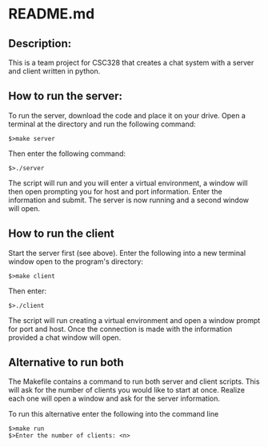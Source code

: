 # README.md

## Description:
This is a team project for CSC328 that creates a chat system with a server and client written in python.

## How to run the server:

To run the server, download the code and place it on your drive.
Open a terminal at the directory and run the following command:

    $>make server

Then enter the following command:
    
    $>./server

The script will run and you will enter a virtual environment, a 
window will then open prompting you for host and port information.
Enter the information and submit. The server is now running and a 
second window will open.

## How to run the client

Start the server first (see above). Enter the following into a new 
terminal window open to the program's directory:

    $>make client

Then enter:

    $>./client

The script will run creating a virtual environment and 
open a window prompt for port and host. Once the connection is 
made with the information provided a chat window will open. 

## Alternative to run both

The Makefile contains a command to run both server and client scripts. This will 
ask for the number of clients you would like to start at once. Realize each one 
will open a window and ask for the server information.

To run this alternative enter the following into the command line

    $>make run
    $>Enter the number of clients: <n>

